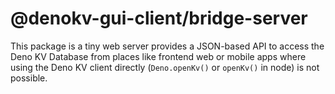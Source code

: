 # @denokv-gui-client/bridge-server

This package is a tiny web server provides a JSON-based API to access the Deno KV Database 
from places like frontend web or mobile apps where using the Deno KV client directly (`Deno.openKv()` or `openKv()` in node) is not possible.
